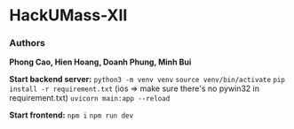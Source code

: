 # HackUMass-XII

### Authors  
**Phong Cao, Hien Hoang, Doanh Phung, Minh Bui**

**Start backend server:**
`python3 -m venv venv`
`source venv/bin/activate`
`pip install -r requirement.txt` (ios => make sure there's no pywin32 in requirement.txt)
`uvicorn main:app --reload`

**Start frontend:**
`npm i`
`npm run dev`
